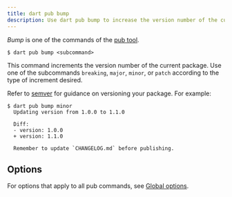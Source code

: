 ```yaml
---
title: dart pub bump
description: Use dart pub bump to increase the version number of the current package.
---
```


_Bump_ is one of the commands of the [pub tool](/tools/pub/cmd).

```plaintext
$ dart pub bump <subcommand>
```

This command increments the version number of the current package.
Use one of the subcommands `breaking`, `major`, `minor`,
or `patch` according to the type of increment desired. 

Refer to [semver](https://semver.org/spec/v2.0.0-rc.1.html) for guidance on versioning your package.
For example:

```console
$ dart pub bump minor
  Updating version from 1.0.0 to 1.1.0
  
  Diff:
  - version: 1.0.0
  + version: 1.1.0
  
  Remember to update `CHANGELOG.md` before publishing.
```

## Options

For options that apply to all pub commands, see
[Global options](/tools/pub/cmd#global-options).
